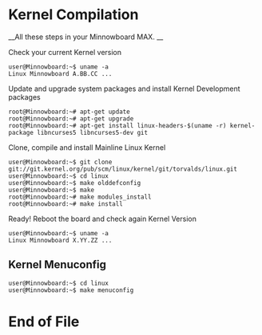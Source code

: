 # Kernel Compilation

__All these steps in your Minnowboard MAX. __

Check your current Kernel version

    user@Minnowboard:~$ uname -a
    Linux Minnowboard A.BB.CC ...

Update and upgrade system packages and install Kernel Development packages

    root@Minnowboard:~# apt-get update
    root@Minnowboard:~# apt-get upgrade
    root@Minnowboard:~# apt-get install linux-headers-$(uname -r) kernel-package libncurses5 libncurses5-dev git

Clone, compile and install Mainline Linux Kernel

    user@Minnowboard:~$ git clone git://git.kernel.org/pub/scm/linux/kernel/git/torvalds/linux.git
    user@Minnowboard:~$ cd linux
    user@Minnowboard:~$ make olddefconfig
    user@Minnowboard:~$ make
    root@Minnowboard:~# make modules_install
    root@Minnowboard:~# make install

Ready! Reboot the board and check again Kernel Version

    user@Minnowboard:~$ uname -a
    Linux Minnowboard X.YY.ZZ ...

## Kernel Menuconfig

    user@Minnowboard:~$ cd linux
    user@Minnowboard:~$ make menuconfig

# End of File
